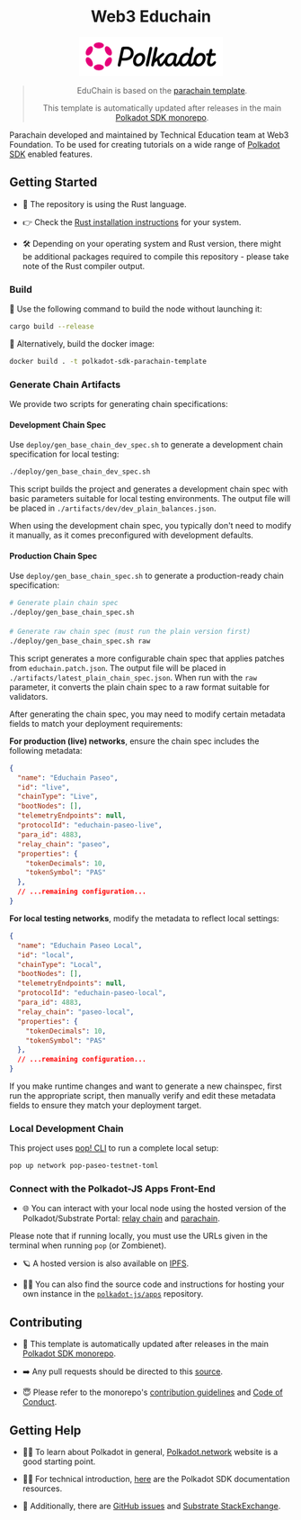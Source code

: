 <div align="center">

# Web3 Educhain


<img height="70px" alt="Polkadot SDK Logo" src="https://github.com/paritytech/polkadot-sdk/raw/master/docs/images/Polkadot_Logo_Horizontal_Pink_Black.png#gh-light-mode-only"/>

> EduChain is based on the [parachain template](https://github.com/paritytech/polkadot-sdk-parachain-template).
>
> This template is automatically updated after releases in the main [Polkadot SDK monorepo](https://github.com/paritytech/polkadot-sdk).

</div>

Parachain developed and maintained by Technical Education team at Web3 Foundation. To be used for creating
tutorials on a wide range of [Polkadot SDK](https://github.com/paritytech/polkadot-sdk) enabled features.

## Getting Started

* 🦀 The repository is using the Rust language.

* 👉 Check the
[Rust installation instructions](https://www.rust-lang.org/tools/install) for your system.

* 🛠️ Depending on your operating system and Rust version, there might be additional
packages required to compile this repository - please take note of the Rust compiler output.

### Build

🔨 Use the following command to build the node without launching it:

```sh
cargo build --release
```

🐳 Alternatively, build the docker image:

```sh
docker build . -t polkadot-sdk-parachain-template
```


### Generate Chain Artifacts

We provide two scripts for generating chain specifications:

#### Development Chain Spec

Use `deploy/gen_base_chain_dev_spec.sh` to generate a development chain specification for local testing:

```sh
./deploy/gen_base_chain_dev_spec.sh
```

This script builds the project and generates a development chain spec with basic parameters suitable for local testing environments. The output file will be placed in `./artifacts/dev/dev_plain_balances.json`.

When using the development chain spec, you typically don't need to modify it manually, as it comes preconfigured with development defaults.

#### Production Chain Spec

Use `deploy/gen_base_chain_spec.sh` to generate a production-ready chain specification:

```sh
# Generate plain chain spec
./deploy/gen_base_chain_spec.sh

# Generate raw chain spec (must run the plain version first)
./deploy/gen_base_chain_spec.sh raw
```

This script generates a more configurable chain spec that applies patches from `educhain.patch.json`. The output file will be placed in `./artifacts/latest_plain_chain_spec.json`. When run with the `raw` parameter, it converts the plain chain spec to a raw format suitable for validators.

After generating the chain spec, you may need to modify certain metadata fields to match your deployment requirements:

**For production (live) networks**, ensure the chain spec includes the following metadata:

```json
{
  "name": "Educhain Paseo",
  "id": "live",
  "chainType": "Live",
  "bootNodes": [],
  "telemetryEndpoints": null,
  "protocolId": "educhain-paseo-live",
  "para_id": 4883,
  "relay_chain": "paseo",
  "properties": {
    "tokenDecimals": 10,
    "tokenSymbol": "PAS"
  },
  // ...remaining configuration...
}
```

**For local testing networks**, modify the metadata to reflect local settings:

```json
{
  "name": "Educhain Paseo Local",
  "id": "local",
  "chainType": "Local",
  "bootNodes": [],
  "telemetryEndpoints": null,
  "protocolId": "educhain-paseo-local",
  "para_id": 4883,
  "relay_chain": "paseo-local",
  "properties": {
    "tokenDecimals": 10,
    "tokenSymbol": "PAS"
  },
  // ...remaining configuration...
}
```

If you make runtime changes and want to generate a new chainspec, first run the appropriate script, then manually verify and edit these metadata fields to ensure they match your deployment target.

### Local Development Chain

This project uses [pop! CLI](https://github.com/r0gue-io/pop-cli) to run a complete local setup:

```sh
pop up network pop-paseo-testnet-toml
```

### Connect with the Polkadot-JS Apps Front-End

* 🌐 You can interact with your local node using the
hosted version of the Polkadot/Substrate Portal:
[relay chain](https://polkadot.js.org/apps/#/explorer?rpc=ws://localhost:9944)
and [parachain](https://polkadot.js.org/apps/#/explorer?rpc=ws://localhost:9988).

Please note that if running locally, you must use the URLs given in the terminal when running `pop` (or Zombienet).

* 🪐 A hosted version is also
available on [IPFS](https://dotapps.io/).

* 🧑‍🔧 You can also find the source code and instructions for hosting your own instance in the
[`polkadot-js/apps`](https://github.com/polkadot-js/apps) repository.

## Contributing

* 🔄 This template is automatically updated after releases in the main [Polkadot SDK monorepo](https://github.com/paritytech/polkadot-sdk).

* ➡️ Any pull requests should be directed to this [source](https://github.com/paritytech/polkadot-sdk/tree/master/templates/parachain).

* 😇 Please refer to the monorepo's
[contribution guidelines](https://github.com/paritytech/polkadot-sdk/blob/master/docs/contributor/CONTRIBUTING.md) and
[Code of Conduct](https://github.com/paritytech/polkadot-sdk/blob/master/docs/contributor/CODE_OF_CONDUCT.md).

## Getting Help

* 🧑‍🏫 To learn about Polkadot in general, [Polkadot.network](https://polkadot.network/) website is a good starting point.

* 🧑‍🔧 For technical introduction, [here](https://github.com/paritytech/polkadot-sdk#-documentation) are
the Polkadot SDK documentation resources.

* 👥 Additionally, there are [GitHub issues](https://github.com/paritytech/polkadot-sdk/issues) and
[Substrate StackExchange](https://substrate.stackexchange.com/).